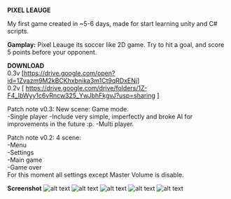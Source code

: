 **PIXEL LEAUGE**

My first game created in ~5-6 days, made for start learning unity and C# scripts.

**Gamplay:**
Pixel Leauge its soccer like 2D game.
Try to hit a goal, and score 5 points before your opponent.

**DOWNLOAD** <br>
0.3v [https://drive.google.com/open?id=1Zvazm9M2kBCKhxbnika3m1Ct9qRDxENj] <br>
0.2v [ https://drive.google.com/drive/folders/1Z-F4_IbWyy1c6vRncw325_YwJbhFkgvJ?usp=sharing ]

Patch note v0.3:
New scene: Game mode.<br>
-Single player -Include very simple, imperfectly and broke AI for improvements in the future :p.
-Multi player.

Patch note v0.2:
4 scene:<br>
-Menu<br>
-Settings<br>
-Main game<br>
-Game over<br>
For this moment all settings except Master Volume is disable.<br>

**Screenshot**
![alt text](https://i.imgur.com/LQfDHJs.png)
![alt text](https://i.imgur.com/nhUlEBi.png)
![alt text](https://i.imgur.com/rjGlC6W.png)
![alt text](https://i.imgur.com/mQhzeh5.png)
![alt text](https://i.imgur.com/XOsQA5i.png)

